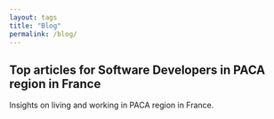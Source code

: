 ```yaml
---
layout: tags
title: "Blog"
permalink: /blog/
---
```


## Top articles for Software Developers in PACA region in France

Insights on living and working in PACA region in France.